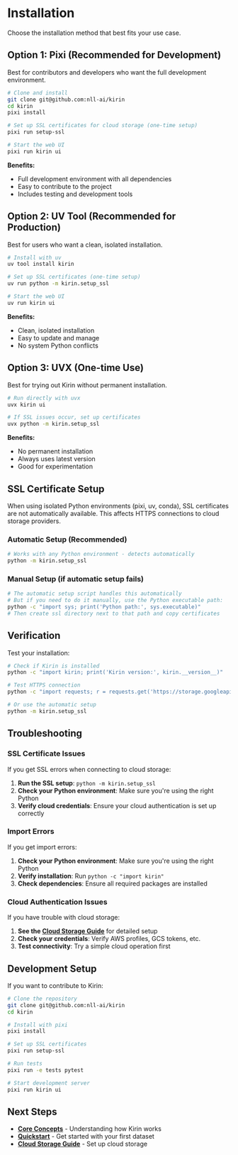 # Installation

Choose the installation method that best fits your use case.

## Option 1: Pixi (Recommended for Development)

Best for contributors and developers who want the full development environment.

```bash
# Clone and install
git clone git@github.com:nll-ai/kirin
cd kirin
pixi install

# Set up SSL certificates for cloud storage (one-time setup)
pixi run setup-ssl

# Start the web UI
pixi run kirin ui
```

**Benefits:**
- Full development environment with all dependencies
- Easy to contribute to the project
- Includes testing and development tools

## Option 2: UV Tool (Recommended for Production)

Best for users who want a clean, isolated installation.

```bash
# Install with uv
uv tool install kirin

# Set up SSL certificates (one-time setup)
uv run python -m kirin.setup_ssl

# Start the web UI
uv run kirin ui
```

**Benefits:**
- Clean, isolated installation
- Easy to update and manage
- No system Python conflicts

## Option 3: UVX (One-time Use)

Best for trying out Kirin without permanent installation.

```bash
# Run directly with uvx
uvx kirin ui

# If SSL issues occur, set up certificates
uvx python -m kirin.setup_ssl
```

**Benefits:**
- No permanent installation
- Always uses latest version
- Good for experimentation


## SSL Certificate Setup

When using isolated Python environments (pixi, uv, conda), SSL certificates are not automatically available. This affects HTTPS connections to cloud storage providers.

### Automatic Setup (Recommended)

```bash
# Works with any Python environment - detects automatically
python -m kirin.setup_ssl
```

### Manual Setup (if automatic setup fails)

```bash
# The automatic setup script handles this automatically
# But if you need to do it manually, use the Python executable path:
python -c "import sys; print('Python path:', sys.executable)"
# Then create ssl directory next to that path and copy certificates
```

## Verification

Test your installation:

```bash
# Check if Kirin is installed
python -c "import kirin; print('Kirin version:', kirin.__version__)"

# Test HTTPS connection
python -c "import requests; r = requests.get('https://storage.googleapis.com'); print('HTTPS works:', r.status_code)"

# Or use the automatic setup
python -m kirin.setup_ssl
```

## Troubleshooting

### SSL Certificate Issues

If you get SSL errors when connecting to cloud storage:

1. **Run the SSL setup**: `python -m kirin.setup_ssl`
2. **Check your Python environment**: Make sure you're using the right Python
3. **Verify cloud credentials**: Ensure your cloud authentication is set up correctly

### Import Errors

If you get import errors:

1. **Check your Python environment**: Make sure you're using the right Python
2. **Verify installation**: Run `python -c "import kirin"`
3. **Check dependencies**: Ensure all required packages are installed

### Cloud Authentication Issues

If you have trouble with cloud storage:

1. **See the [Cloud Storage Guide](../guides/cloud-storage.md)** for detailed setup
2. **Check your credentials**: Verify AWS profiles, GCS tokens, etc.
3. **Test connectivity**: Try a simple cloud operation first

## Development Setup

If you want to contribute to Kirin:

```bash
# Clone the repository
git clone git@github.com:nll-ai/kirin
cd kirin

# Install with pixi
pixi install

# Set up SSL certificates
pixi run setup-ssl

# Run tests
pixi run -e tests pytest

# Start development server
pixi run kirin ui
```

## Next Steps

- **[Core Concepts](core-concepts.md)** - Understanding how Kirin works
- **[Quickstart](quickstart.md)** - Get started with your first dataset
- **[Cloud Storage Guide](../guides/cloud-storage.md)** - Set up cloud storage
